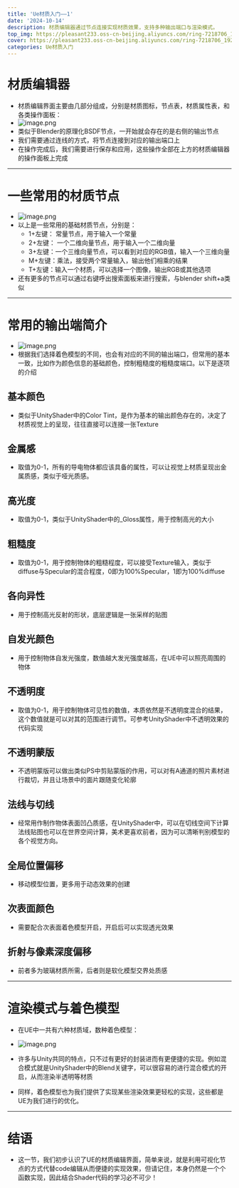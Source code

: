 ```yaml
---
title: 'Ue材质入门——1'
date: '2024-10-14'
description: 材质编辑器通过节点连接实现材质效果，支持多种输出端口与渲染模式。
top_img: https://pleasant233.oss-cn-beijing.aliyuncs.com/ring-7218706_1920.png
cover: https://pleasant233.oss-cn-beijing.aliyuncs.com/ring-7218706_1920.png
categories: Ue材质入门
---
```

# 材质编辑器

* 材质编辑界面主要由几部分组成，分别是材质图标，节点表，材质属性表，和各类操作面板：
* ![image.png](https://pleasant233.oss-cn-beijing.aliyuncs.com/20240928220416.png)
* 类似于Blender的原理化BSDF节点，一开始就会存在的是右侧的输出节点
* 我们需要通过连线的方式，将节点连接到对应的输出端口上
* 在操作完成后，我们需要进行保存和应用，这些操作全部在上方的材质编辑器的操作面板上完成
---
# 一些常用的材质节点

* ![image.png](https://pleasant233.oss-cn-beijing.aliyuncs.com/20240928220757.png)
* 以上是一些常用的基础材质节点，分别是：
	* 1+左键： 常量节点，用于输入一个常量
	* 2+左键： 一个二维向量节点，用于输入一个二维向量
	* 3+左键：一个三维向量节点，可以看到对应的RGB值，输入一个三维向量
	* M+左键：乘法，接受两个常量输入，输出他们相乘的结果
	* T+左键：输入一个材质，可以选择一个图像，输出RGB或其他选项
* 还有更多的节点可以通过右键呼出搜索面板来进行搜索，与blender shift+a类似
---
# 常用的输出端简介

* ![image.png](https://pleasant233.oss-cn-beijing.aliyuncs.com/20240928221546.png)
* 根据我们选择着色模型的不同，也会有对应的不同的输出端口，但常用的基本一致，比如作为颜色信息的基础颜色，控制粗糙度的粗糙度端口。以下是逐项的介绍

## 基本颜色

  * 类似于UnityShader中的Color Tint，是作为基本的输出颜色存在的，决定了材质视觉上的呈现，往往直接可以连接一张Texture
## 金属感

 * 取值为0-1，所有的导电物体都应该具备的属性，可以让视觉上材质呈现出金属质感，类似于哑光质感。
## 高光度

* 取值为0-1，类似于UnityShader中的_Gloss属性，用于控制高光的大小
## 粗糙度

* 取值为0-1，用于控制物体的粗糙程度，可以接受Texture输入，类似于diffuse与Specular的混合程度，0即为100%Specular，1即为100%diffuse
## 各向异性

* 用于控制高光反射的形状，底层逻辑是一张采样的贴图
## 自发光颜色

* 用于控制物体自发光强度，数值越大发光强度越高，在UE中可以照亮周围的物体

## 不透明度

* 取值为0-1，用于控制物体可见性的数值，本质依然是不透明度混合的结果，这个数值就是可以对其的范围进行调节。可参考UnityShader中不透明效果的代码实现
## 不透明蒙版

* 不透明蒙版可以做出类似PS中剪贴蒙版的作用，可以对有A通道的照片素材进行裁切，并且让场景中的面片跟随变化轮廓

## 法线与切线

* 经常用作制作物体表面凹凸质感，在UnityShader中，可以在切线空间下计算法线贴图也可以在世界空间计算，美术更喜欢前者，因为可以清晰判别模型的各个视觉方向。
## 全局位置偏移

* 移动模型位置，更多用于动态效果的创建

## 次表面颜色

* 需要配合次表面着色模型开启，开启后可以实现透光效果

## 折射与像素深度偏移

* 前者多为玻璃材质所需，后者则是软化模型交界处质感

---
# 渲染模式与着色模型

* 在UE中一共有六种材质域，数种着色模型：
* ![image.png](https://pleasant233.oss-cn-beijing.aliyuncs.com/20240928223722.png)

 * 许多与Unity共同的特点，只不过有更好的封装进而有更便捷的实现。例如混合模式就是UnityShader中的Blend关键字，可以很容易的进行混合模式的开启，从而渲染半透明等材质
* 同样，着色模型也为我们提供了实现某些渲染效果更轻松的实现，这些都是UE为我们进行的优化。
---
# 结语

* 这一节，我们初步认识了UE的材质编辑界面，简单来说，就是利用可视化节点的方式代替code编辑从而便捷的实现效果，但请记住，本身仍然是一个个函数实现，因此结合Shader代码的学习必不可少！
